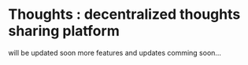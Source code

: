 # Thoughts : decentralized thoughts sharing platform

will be updated soon
more features and updates comming soon...




